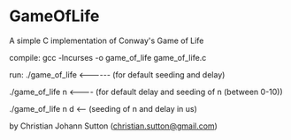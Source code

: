 # GameOfLife
A simple C implementation of Conway's Game of Life

compile:
gcc -lncurses -o game_of_life game_of_life.c

run:
./game_of_life <------ (for default seeding and delay)

./game_of_life n <---- (for default delay and seeding of n (between 0-10))

./game_of_life n d <-- (seeding of n and delay in us)

by Christian Johann Sutton (christian.sutton@gmail.com)
